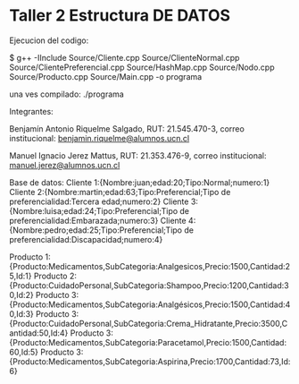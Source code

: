 # Taller 2 Estructura DE DATOS
Ejecucion del codigo:

$ g++ -IInclude Source/Cliente.cpp Source/ClienteNormal.cpp Source/ClientePreferencial.cpp Source/HashMap.cpp Source/Nodo.cpp Source/Producto.cpp Source/Main.cpp -o programa

una ves compilado: ./programa

Integrantes: 

Benjamín Antonio Riquelme Salgado, RUT: 21.545.470-3, correo institucional: benjamin.riquelme@alumnos.ucn.cl

Manuel Ignacio Jerez Mattus, RUT: 21.353.476-9, correo institucional: manuel.jerez@alumnos.ucn.cl

Base de datos:
Cliente 1:{Nombre:juan;edad:20;Tipo:Normal;numero:1}
Cliente 2:{Nombre:martin;edad:63;Tipo:Preferencial;Tipo de preferencialidad:Tercera edad;numero:2}
Cliente 3:{Nombre:luisa;edad:24;Tipo:Preferencial;Tipo de preferencialidad:Embarazada;numero:3}
Cliente 4:{Nombre:pedro;edad:25;Tipo:Preferencial;Tipo de preferencialidad:Discapacidad;numero:4}

Producto 1:{Producto:Medicamentos,SubCategoria:Analgesicos,Precio:1500,Cantidad:25,Id:1}
Producto 2:{Producto:CuidadoPersonal,SubCategoria:Shampoo,Precio:1200,Cantidad:30,Id:2}
Producto 3:{Producto:Medicamentos,SubCategoria:Analgésicos,Precio:1500,Cantidad:40,Id:3}
Producto 3:{Producto:CuidadoPersonal,SubCategoria:Crema_Hidratante,Precio:3500,Cantidad:50,Id:4}
Producto 3:{Producto:Medicamentos,SubCategoria:Paracetamol,Precio:1500,Cantidad:60,Id:5}
Producto 3:{Producto:Medicamentos,SubCategoria:Aspirina,Precio:1700,Cantidad:73,Id:6}